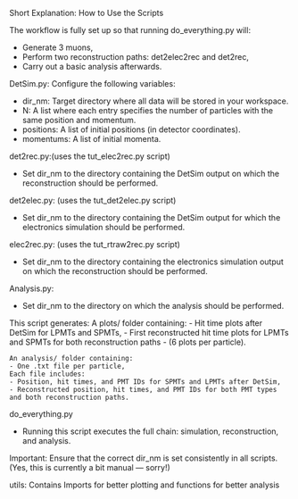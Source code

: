 Short Explanation: How to Use the Scripts

The workflow is fully set up so that running do_everything.py will:
- Generate 3 muons,
- Perform two reconstruction paths: det2elec2rec and det2rec,
- Carry out a basic analysis afterwards.


DetSim.py:
Configure the following variables:
- dir_nm: Target directory where all data will be stored in your workspace.
- N: A list where each entry specifies the number of particles with the same position and momentum.
- positions: A list of initial positions (in detector coordinates).
- momentums: A list of initial momenta.


det2rec.py:(uses the tut_elec2rec.py script)
- Set dir_nm to the directory containing the DetSim output on which the reconstruction should be performed.


det2elec.py: (uses the tut_det2elec.py script)
- Set dir_nm to the directory containing the DetSim output for which the electronics simulation should be performed.


elec2rec.py: (uses the tut_rtraw2rec.py script)
- Set dir_nm to the directory containing the electronics simulation output on which the reconstruction should be performed.


Analysis.py:
- Set dir_nm to the directory on which the analysis should be performed.

This script generates:
    A plots/ folder containing:
    - Hit time plots after DetSim for LPMTs and SPMTs,
    - First reconstructed hit time plots for LPMTs and SPMTs for both reconstruction paths 
    - (6 plots per particle).

    An analysis/ folder containing:
    - One .txt file per particle,
    Each file includes:
    - Position, hit times, and PMT IDs for SPMTs and LPMTs after DetSim,
    - Reconstructed position, hit times, and PMT IDs for both PMT types and both reconstruction paths.


do_everything.py
- Running this script executes the full chain: simulation, reconstruction, and analysis.


Important: Ensure that the correct dir_nm is set consistently in all scripts.
(Yes, this is currently a bit manual — sorry!)

utils:
Contains Imports for better plotting and functions for better analysis